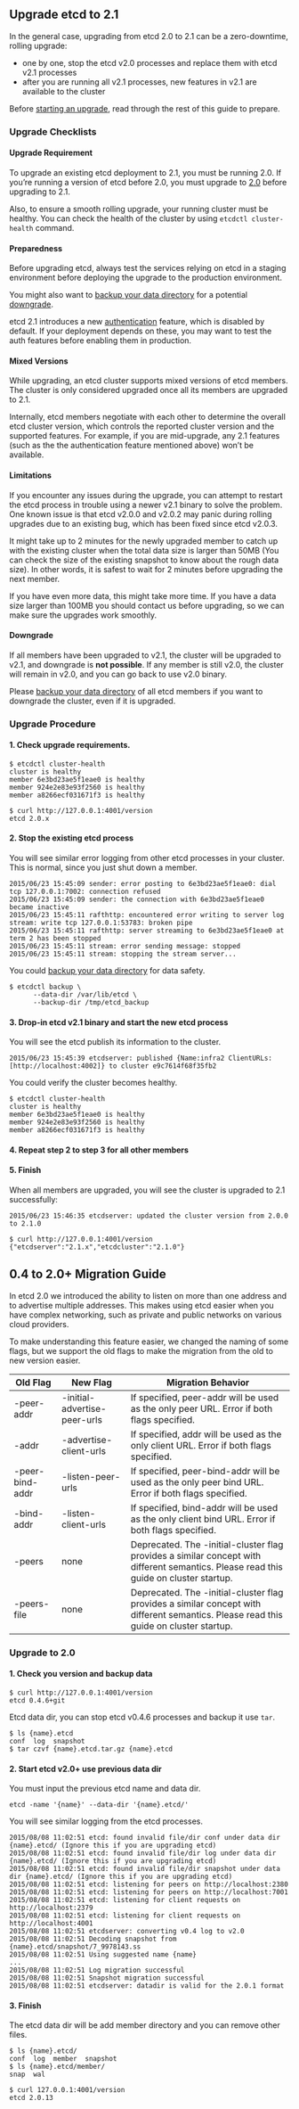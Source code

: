 ## Upgrade etcd to 2.1

In the general case, upgrading from etcd 2.0 to 2.1 can be a zero-downtime, rolling upgrade:
 - one by one, stop the etcd v2.0 processes and replace them with etcd v2.1 processes
 - after you are running all v2.1 processes, new features in v2.1 are available to the cluster

Before [starting an upgrade](#upgrade-procedure), read through the rest of this guide to prepare.

### Upgrade Checklists

#### Upgrade Requirement

To upgrade an existing etcd deployment to 2.1, you must be running 2.0. If you’re running a version of etcd before 2.0, you must upgrade to [2.0](https://github.com/coreos/etcd/releases/tag/v2.0.13) before upgrading to 2.1.

Also, to ensure a smooth rolling upgrade, your running cluster must be healthy. You can check the health of the cluster by using `etcdctl cluster-health` command. 

#### Preparedness 

Before upgrading etcd, always test the services relying on etcd in a staging environment before deploying the upgrade to the production environment. 

You might also want to [backup your data directory](admin_guide.md#backing-up-the-datastore) for a potential [downgrade](#downgrade).

etcd 2.1 introduces a new [authentication](auth_api.md) feature, which is disabled by default. If your deployment depends on these, you may want to test the auth features before enabling them in production.

#### Mixed Versions

While upgrading, an etcd cluster supports mixed versions of etcd members. The cluster is only considered upgraded once all its members are upgraded to 2.1.

Internally, etcd members negotiate with each other to determine the overall etcd cluster version, which controls the reported cluster version and the supported features. For example, if you are mid-upgrade, any 2.1 features (such as the the authentication feature mentioned above) won’t be available.

#### Limitations

If you encounter any issues during the upgrade, you can attempt to restart the etcd process in trouble using a newer v2.1 binary to solve the problem. One known issue is that etcd v2.0.0 and v2.0.2 may panic during rolling upgrades due to an existing bug, which has been fixed since etcd v2.0.3.

It might take up to 2 minutes for the newly upgraded member to catch up with the existing cluster when the total data size is larger than 50MB (You can check the size of the existing snapshot to know about the rough data size). In other words, it is safest to wait for 2 minutes before upgrading the next member.

If you have even more data, this might take more time. If you have a data size larger than 100MB you should contact us before upgrading, so we can make sure the upgrades work smoothly.

#### Downgrade

If all members have been upgraded to v2.1, the cluster will be upgraded to v2.1, and downgrade is **not possible**. If any member is still v2.0, the cluster will remain in v2.0, and you can go back to use v2.0 binary. 

Please [backup your data directory](admin_guide.md#backing-up-the-datastore) of all etcd members if you want to downgrade the cluster, even if it is upgraded.

### Upgrade Procedure

#### 1. Check upgrade requirements.

```
$ etcdctl cluster-health
cluster is healthy
member 6e3bd23ae5f1eae0 is healthy
member 924e2e83e93f2560 is healthy
member a8266ecf031671f3 is healthy

$ curl http://127.0.0.1:4001/version
etcd 2.0.x
```

#### 2. Stop the existing etcd process

You will see similar error logging from other etcd processes in your cluster. This is normal, since you just shut down a member.

```
2015/06/23 15:45:09 sender: error posting to 6e3bd23ae5f1eae0: dial tcp 127.0.0.1:7002: connection refused
2015/06/23 15:45:09 sender: the connection with 6e3bd23ae5f1eae0 became inactive
2015/06/23 15:45:11 rafthttp: encountered error writing to server log stream: write tcp 127.0.0.1:53783: broken pipe
2015/06/23 15:45:11 rafthttp: server streaming to 6e3bd23ae5f1eae0 at term 2 has been stopped
2015/06/23 15:45:11 stream: error sending message: stopped
2015/06/23 15:45:11 stream: stopping the stream server...
```

You could [backup your data directory](https://github.com/coreos/etcd/blob/7f7e2cc79d9c5c342a6eb1e48c386b0223cf934e/Documentation/admin_guide.md#backing-up-the-datastore) for data safety.

```
$ etcdctl backup \
      --data-dir /var/lib/etcd \
      --backup-dir /tmp/etcd_backup
```

#### 3. Drop-in etcd v2.1 binary and start the new etcd process

You will see the etcd publish its information to the cluster.

```
2015/06/23 15:45:39 etcdserver: published {Name:infra2 ClientURLs:[http://localhost:4002]} to cluster e9c7614f68f35fb2
```

You could verify the cluster becomes healthy.

```
$ etcdctl cluster-health
cluster is healthy
member 6e3bd23ae5f1eae0 is healthy
member 924e2e83e93f2560 is healthy
member a8266ecf031671f3 is healthy
```

#### 4. Repeat step 2 to step 3 for all other members 

#### 5. Finish

When all members are upgraded, you will see the cluster is upgraded to 2.1 successfully:

```
2015/06/23 15:46:35 etcdserver: updated the cluster version from 2.0.0 to 2.1.0
```

```
$ curl http://127.0.0.1:4001/version
{"etcdserver":"2.1.x","etcdcluster":"2.1.0"}
```

## 0.4 to 2.0+ Migration Guide

In etcd 2.0 we introduced the ability to listen on more than one address and to advertise multiple addresses. This makes using etcd easier when you have complex networking, such as private and public networks on various cloud providers.

To make understanding this feature easier, we changed the naming of some flags, but we support the old flags to make the migration from the old to new version easier.

|Old Flag		|New Flag		|Migration Behavior									|
|-----------------------|-----------------------|---------------------------------------------------------------------------------------|
|-peer-addr		|-initial-advertise-peer-urls 	|If specified, peer-addr will be used as the only peer URL. Error if both flags specified.|
|-addr			|-advertise-client-urls	|If specified, addr will be used as the only client URL. Error if both flags specified.|
|-peer-bind-addr	|-listen-peer-urls	|If specified, peer-bind-addr will be used as the only peer bind URL. Error if both flags specified.|
|-bind-addr		|-listen-client-urls	|If specified, bind-addr will be used as the only client bind URL. Error if both flags specified.|
|-peers			|none			|Deprecated. The -initial-cluster flag provides a similar concept with different semantics. Please read this guide on cluster startup.|
|-peers-file		|none			|Deprecated. The -initial-cluster flag provides a similar concept with different semantics. Please read this guide on cluster startup.|

### Upgrade to 2.0

#### 1. Check you version and backup data

```
$ curl http://127.0.0.1:4001/version
etcd 0.4.6+git
```

Etcd data dir, you can stop etcd v0.4.6 processes and backup it use `tar`.

```
$ ls {name}.etcd
conf  log  snapshot
$ tar czvf {name}.etcd.tar.gz {name}.etcd
```

#### 2. Start etcd v2.0+ use previous data dir

You must input the previous etcd name and data dir.

```
etcd -name '{name}' --data-dir '{name}.etcd/'
```

You will see similar logging from the etcd processes.

```
2015/08/08 11:02:51 etcd: found invalid file/dir conf under data dir {name}.etcd/ (Ignore this if you are upgrading etcd)
2015/08/08 11:02:51 etcd: found invalid file/dir log under data dir {name}.etcd/ (Ignore this if you are upgrading etcd)
2015/08/08 11:02:51 etcd: found invalid file/dir snapshot under data dir {name}.etcd/ (Ignore this if you are upgrading etcd)
2015/08/08 11:02:51 etcd: listening for peers on http://localhost:2380
2015/08/08 11:02:51 etcd: listening for peers on http://localhost:7001
2015/08/08 11:02:51 etcd: listening for client requests on http://localhost:2379
2015/08/08 11:02:51 etcd: listening for client requests on http://localhost:4001
2015/08/08 11:02:51 etcdserver: converting v0.4 log to v2.0
2015/08/08 11:02:51 Decoding snapshot from {name}.etcd/snapshot/7_9978143.ss
2015/08/08 11:02:51 Using suggested name {name}
...
2015/08/08 11:02:51 Log migration successful
2015/08/08 11:02:51 Snapshot migration successful
2015/08/08 11:02:51 etcdserver: datadir is valid for the 2.0.1 format
```

#### 3. Finish

The etcd data dir will be add member directory and you can remove other files.

```
$ ls {name}.etcd/
conf  log  member  snapshot
$ ls {name}.etcd/member/
snap  wal
```

```
$ curl 127.0.0.1:4001/version
etcd 2.0.13
```
